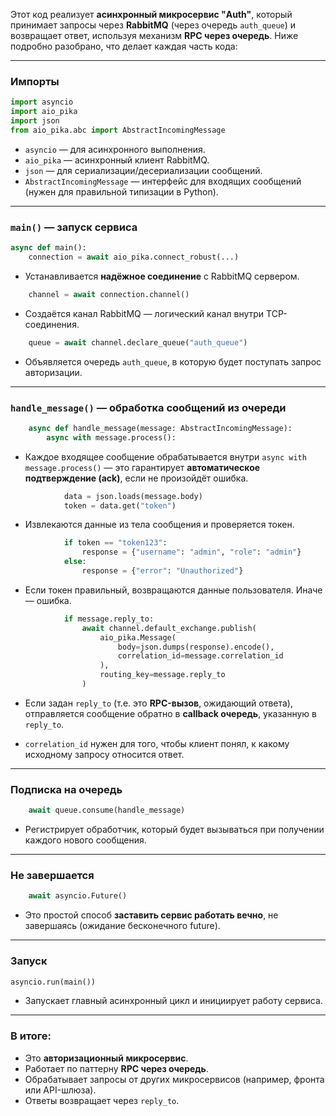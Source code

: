 Этот код реализует **асинхронный микросервис "Auth"**, который принимает запросы через **RabbitMQ** (через очередь `auth_queue`) и возвращает ответ, используя механизм **RPC через очередь**. Ниже подробно разобрано, что делает каждая часть кода:

---

### Импорты

```python
import asyncio
import aio_pika
import json
from aio_pika.abc import AbstractIncomingMessage
```

- `asyncio` — для асинхронного выполнения.
- `aio_pika` — асинхронный клиент RabbitMQ.
- `json` — для сериализации/десериализации сообщений.
- `AbstractIncomingMessage` — интерфейс для входящих сообщений (нужен для правильной типизации в Python).

---

### `main()` — запуск сервиса

```python
async def main():
    connection = await aio_pika.connect_robust(...)
```

- Устанавливается **надёжное соединение** с RabbitMQ сервером.

```python
    channel = await connection.channel()
```

- Создаётся канал RabbitMQ — логический канал внутри TCP-соединения.

```python
    queue = await channel.declare_queue("auth_queue")
```

- Объявляется очередь `auth_queue`, в которую будет поступать запрос авторизации.

---

### `handle_message()` — обработка сообщений из очереди

```python
    async def handle_message(message: AbstractIncomingMessage):
        async with message.process():
```

- Каждое входящее сообщение обрабатывается внутри `async with message.process()` — это гарантирует **автоматическое подтверждение (ack)**, если не произойдёт ошибка.

```python
            data = json.loads(message.body)
            token = data.get("token")
```

- Извлекаются данные из тела сообщения и проверяется токен.

```python
            if token == "token123":
                response = {"username": "admin", "role": "admin"}
            else:
                response = {"error": "Unauthorized"}
```

- Если токен правильный, возвращаются данные пользователя. Иначе — ошибка.

```python
            if message.reply_to:
                await channel.default_exchange.publish(
                    aio_pika.Message(
                        body=json.dumps(response).encode(),
                        correlation_id=message.correlation_id
                    ),
                    routing_key=message.reply_to
                )
```

- Если задан `reply_to` (т.е. это **RPC-вызов**, ожидающий ответа), отправляется сообщение обратно в **callback очередь**, указанную в `reply_to`.

- `correlation_id` нужен для того, чтобы клиент понял, к какому исходному запросу относится ответ.

---

### Подписка на очередь

```python
    await queue.consume(handle_message)
```

- Регистрирует обработчик, который будет вызываться при получении каждого нового сообщения.

---

### Не завершается

```python
    await asyncio.Future()
```

- Это простой способ **заставить сервис работать вечно**, не завершаясь (ожидание бесконечного future).

---

### Запуск

```python
asyncio.run(main())
```

- Запускает главный асинхронный цикл и инициирует работу сервиса.

---

### В итоге:

- Это **авторизационный микросервис**.
- Работает по паттерну **RPC через очередь**.
- Обрабатывает запросы от других микросервисов (например, фронта или API-шлюза).
- Ответы возвращает через `reply_to`.
